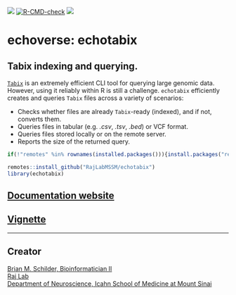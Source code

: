 <!-- badges: start -->
<!-- badger::badge_codecov() -->
<!-- badger::badge_last_commit()  -->
<!-- badger::badge_license() -->

[![](https://codecov.io/gh/RajLabMSSM/echotabix/branch/main/graph/badge.svg)](https://codecov.io/gh/RajLabMSSM/echotabix)
[![R-CMD-check](https://github.com/RajLabMSSM/echotabix/workflows/R-full/badge.svg)](https://github.com/RajLabMSSM/echotabix/actions)
[![](https://img.shields.io/github/last-commit/RajLabMSSM/echotabix.svg)](https://github.com/RajLabMSSM/echotabix/commits/main)
<!-- badges: end -->

# echoverse: echotabix

## Tabix indexing and querying.

[`Tabix`](http://www.htslib.org/doc/tabix.html) is an extremely
efficient CLI tool for querying large genomic data. However, using it
reliably within R is still a challenge. `echotabix` efficiently creates
and queries `Tabix` files across a variety of scenarios:

-   Checks whether files are already `Tabix`-ready (indexed), and if
    not, converts them.
-   Queries files in tabular (e.g. *.csv*, *.tsv*, *.bed*) or VCF
    format.
-   Queries files stored locally or on the remote server.
-   Reports the size of the returned query.

``` r
if(!"remotes" %in% rownames(installed.packages())){install.packages("remotes")}

remotes::install_github("RajLabMSSM/echotabix")
library(echotabix)
```

## [Documentation website](https://rajlabmssm.github.io/echotabix/)

## [Vignette](https://rajlabmssm.github.io/echotabix/articles/echotabix)

<hr>

## Creator

<a href="https://bschilder.github.io/BMSchilder/" target="_blank">Brian
M. Schilder, Bioinformatician II</a>  
<a href="https://rajlab.org" target="_blank">Raj Lab</a>  
<a href="https://icahn.mssm.edu/about/departments/neuroscience" target="_blank">Department
of Neuroscience, Icahn School of Medicine at Mount Sinai</a>
